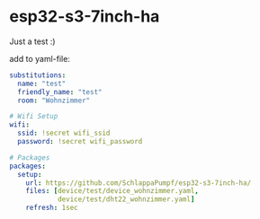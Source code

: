 # esp32-s3-7inch-ha
Just a test :)

add to yaml-file:


```yaml
substitutions:
  name: "test"
  friendly_name: "test"
  room: "Wohnzimmer"

# Wifi Setup
wifi:
  ssid: !secret wifi_ssid
  password: !secret wifi_password

# Packages
packages:
  setup:
    url: https://github.com/SchlappaPumpf/esp32-s3-7inch-ha/
    files: [device/test/device_wohnzimmer.yaml,
            device/test/dht22_wohnzimmer.yaml]
    refresh: 1sec
```
